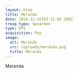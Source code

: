 ```yaml
---
layout: blog
title: Meranda
date: 2019-12-16T03:31:02.200Z
troop_type: Spearmen
type: DPS
acquisition: Pay
image:
  alt: Meranda
  src: /uploads/meranda.png
  title: Meranda
---
```

Meranda
